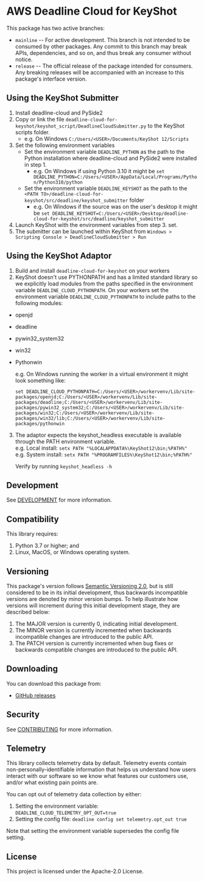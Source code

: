 # AWS Deadline Cloud for KeyShot

This package has two active branches:

- `mainline` -- For active development. This branch is not intended to be consumed by other packages. Any commit to this branch may break APIs, dependencies, and so on, and thus break any consumer without notice.
- `release` -- The official release of the package intended for consumers. Any breaking releases will be accompanied with an increase to this package's interface version.

## Using the KeyShot Submitter

1. Install deadline-cloud and PySide2
2. Copy or link the file `deadline-cloud-for-keyshot/keyshot_script/DeadlineCloudSubmitter.py` to the KeyShot scripts folder.
    - e.g. On Windows `C:/Users/<USER>/Documents/KeyShot 12/Scripts`
3. Set the following environment variables
    - Set the environment variable `DEADLINE_PYTHON` as the path to the Python installation where deadline-cloud and PySide2 were installed in step 1.
      - e.g. On Windows if using Python 3.10 it might be `set DEADLINE_PYTHON=C:/Users/<USER>/AppData/Local/Programs/Python/Python310/python`
    - Set the environment variable `DEADLINE_KEYSHOT` as the path to the `<PATH TO>/deadline-cloud-for-keyshot/src/deadline/keyshot_submitter` folder
      - e.g. On Windows if the source was on the user's desktop it might be  `set DEADLINE_KEYSHOT=C:/Users/<USER>/Desktop/deadline-cloud-for-keyshot/src/deadline/keyshot_submitter`
4. Launch KeyShot with the environment variables from step 3. set.
5. The submitter can be launched within KeyShot from `Windows > Scripting Console > DeadlineCloudSubmitter > Run`

## Using the KeyShot Adaptor

1. Build and install `deadline-cloud-for-keyshot` on your workers
2. KeyShot doesn't use PYTHONPATH and has a limited standard library so we explicitly load modules from the paths specified in the environment variable `DEADLINE_CLOUD_PYTHONPATH`. On your workers set the environment variable `DEADLINE_CLOUD_PYTHONPATH` to include paths to the following modules:
  - openjd
  - deadline
  - pywin32_system32
  - win32
  - Pythonwin

    e.g. On Windows running the worker in a virtual environment it might look something like:
    ```
    set DEADLINE_CLOUD_PYTHONPATH=C:/Users/<USER>/workervenv/Lib/site-packages/openjd;C:/Users/<USER>/workervenv/Lib/site-packages/deadline;C:/Users/<USER>/workervenv/Lib/site-packages/pywin32_system32;C:/Users/<USER>/workervenv/Lib/site-packages/win32;C:/Users/<USER>/workervenv/Lib/site-packages/win32/lib;C:/Users/<USER>/workervenv/Lib/site-packages/pythonwin
    ```
3. The adaptor expects the keyshot_headless executable is available through the PATH environment variable.  
    e.g. Local install: `setx PATH "%LOCALAPPDATA%\KeyShot12\bin;%PATH%"`  
    e.g. System install: `setx PATH "%PROGRAMFILES%\KeyShot12\bin;%PATH%"`

    Verify by running `keyshot_headless -h`

## Development

See [DEVELOPMENT](DEVELOPMENT.md) for more information.

## Compatibility

This library requires:

1. Python 3.7 or higher; and
2. Linux, MacOS, or Windows operating system.

## Versioning

This package's version follows [Semantic Versioning 2.0](https://semver.org/), but is still considered to be in its 
initial development, thus backwards incompatible versions are denoted by minor version bumps. To help illustrate how
versions will increment during this initial development stage, they are described below:

1. The MAJOR version is currently 0, indicating initial development. 
2. The MINOR version is currently incremented when backwards incompatible changes are introduced to the public API. 
3. The PATCH version is currently incremented when bug fixes or backwards compatible changes are introduced to the public API. 

## Downloading

You can download this package from:
- [GitHub releases](https://github.com/casillas2/deadline-cloud-for-keyshot/releases)

## Security

See [CONTRIBUTING](CONTRIBUTING.md#security-issue-notifications) for more information.

## Telemetry

This library collects telemetry data by default. Telemetry events contain non-personally-identifiable information that helps us understand how users interact with our software so we know what features our customers use, and/or what existing pain points are.

You can opt out of telemetry data collection by either:

1. Setting the environment variable: `DEADLINE_CLOUD_TELEMETRY_OPT_OUT=true`
2. Setting the config file: `deadline config set telemetry.opt_out true`

Note that setting the environment variable supersedes the config file setting.

## License

This project is licensed under the Apache-2.0 License.
